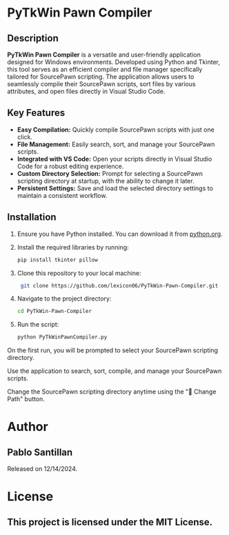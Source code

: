 # PyTkWin Pawn Compiler

## Description

**PyTkWin Pawn Compiler** is a versatile and user-friendly application designed for Windows environments. Developed using Python and Tkinter, this tool serves as an efficient compiler and file manager specifically tailored for SourcePawn scripting. The application allows users to seamlessly compile their SourcePawn scripts, sort files by various attributes, and open files directly in Visual Studio Code.

## Key Features

- **Easy Compilation:** Quickly compile SourcePawn scripts with just one click.
- **File Management:** Easily search, sort, and manage your SourcePawn scripts.
- **Integrated with VS Code:** Open your scripts directly in Visual Studio Code for a robust editing experience.
- **Custom Directory Selection:** Prompt for selecting a SourcePawn scripting directory at startup, with the ability to change it later.
- **Persistent Settings:** Save and load the selected directory settings to maintain a consistent workflow.

## Installation

1. Ensure you have Python installed. You can download it from [python.org](https://www.python.org/).
2. Install the required libraries by running:
   ```sh
   pip install tkinter pillow
   ```
3. Clone this repository to your local machine:
   ```sh
    git clone https://github.com/lexicon06/PyTkWin-Pawn-Compiler.git
   ```
4. Navigate to the project directory:
   ```sh
   cd PyTkWin-Pawn-Compiler
   ```

5. Run the script:
   ```sh
   python PyTkWinPawnCompiler.py
   ```

On the first run, you will be prompted to select your SourcePawn scripting directory.

Use the application to search, sort, compile, and manage your SourcePawn scripts.

Change the SourcePawn scripting directory anytime using the "📂 Change Path" button.


# Author
## Pablo Santillan

Released on 12/14/2024.

# License
## This project is licensed under the MIT License.
